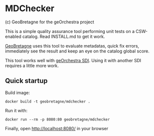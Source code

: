 # MDChecker

(c) GeoBretagne for the geOrchestra project

This is a simple quality assurance tool performing unit tests on a CSW-enabled catalog.
Read INSTALL.md to get it work.

[GeoBretagne](http://geobretagne.fr/) uses this tool to evaluate metadatas, quick fix errors, immediately see the result and keep an eye on the catalog global score.

This tool works well with [geOrchestra SDI](http://georchestra.org). Using it with another SDI requires a little more work.


## Quick startup

Build image:
```
docker build -t geobretagne/mdchecker .
```

Run it with:
```
docker run --rm -p 8080:80 geobretagne/mdchecker
```

Finally, open [http://localhost:8080/](http://localhost:8080/) in your browser